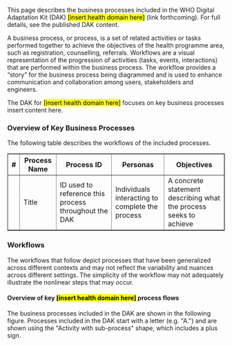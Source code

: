 This page describes the business processes included in the WHO Digital
Adaptation Kit (DAK) <mark>[insert health domain here]</mark> (link forthcoming). 
For full details, see the published DAK content.

A business process, or process, is a set of related activities or tasks 
performed together to achieve the objectives of the health programme area, 
such as registration, counselling, referrals. Workflows are a visual 
representation of the progression of activities (tasks, events, interactions) 
that are performed within the business process. The workflow provides a “story” 
for the business process being diagrammed and is used to enhance communication 
and collaboration among users, stakeholders and engineers.

The DAK for <mark>[insert health domain here]</mark> focuses on key business processes <nark>insert content here</mark>.

### Overview of Key Business Processes 
The following table describes the workflows of the included processes. 

<table border="1" class="dataframe table table-striped table-bordered">
  <thead>
    <tr class="header">
      <th><strong>#</strong> </th>
      <th><strong>Process Name</strong> </th>
      <th><strong>Process ID</strong> </th>
      <th><strong>Personas</strong> </th>
      <th><strong>Objectives</strong> </th>
    </tr>
 </thead>
 <tbody>
    <tr class="odd">
      <td></td>
      <td>Title </td>
      <td>ID used to reference this process throughout the DAK </td>
      <td>Individuals interacting to complete the process </td>
      <td>A concrete statement describing what the process seeks to achieve </td>
    </tr>
  </tbody>
</table>

### Workflows
The workflows that follow depict processes that have been generalized across different contexts and may not reflect the variability and nuances across different settings. The simplicity of the workflow may not adequately illustrate the nonlinear steps that may occur.

#### Overview of key <mark>[insert health domain here]</mark> process flows
The business processes included in the DAK are shown in the following figure. Processes included in the DAK start with a letter (e.g. "A.") and are shown using the "Activity with sub-process" shape, which includes a plus sign. 
